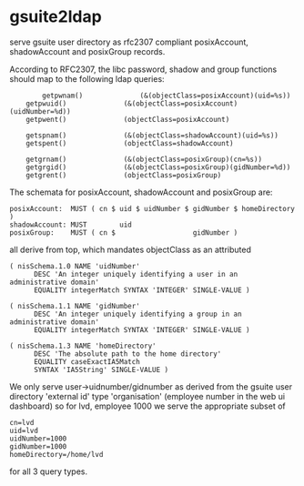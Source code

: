 # gsuite2ldap
serve gsuite user directory as rfc2307 compliant posixAccount, shadowAccount and posixGroup records.

According to RFC2307, the libc password, shadow and group functions should map to the following ldap queries:

		    getpwnam()              (&(objectClass=posixAccount)(uid=%s))
        getpwuid()              (&(objectClass=posixAccount)(uidNumber=%d))
        getpwent()              (objectClass=posixAccount)

        getspnam()              (&(objectClass=shadowAccount)(uid=%s))
        getspent()              (objectClass=shadowAccount)

        getgrnam()              (&(objectClass=posixGroup)(cn=%s))
        getgrgid()              (&(objectClass=posixGroup)(gidNumber=%d))
        getgrent()              (objectClass=posixGroup)


The schemata for posixAccount, shadowAccount and posixGroup are: 

	posixAccount:  MUST ( cn $ uid $ uidNumber $ gidNumber $ homeDirectory )
	shadowAccount: MUST        uid
	posixGroup:    MUST ( cn $                   gidNumber )

	
all derive from top, which mandates objectClass as an attributed


	( nisSchema.1.0 NAME 'uidNumber'
          DESC 'An integer uniquely identifying a user in an administrative domain'
          EQUALITY integerMatch SYNTAX 'INTEGER' SINGLE-VALUE )

    ( nisSchema.1.1 NAME 'gidNumber'
          DESC 'An integer uniquely identifying a group in an administrative domain'
          EQUALITY integerMatch SYNTAX 'INTEGER' SINGLE-VALUE )

    ( nisSchema.1.3 NAME 'homeDirectory'
          DESC 'The absolute path to the home directory'
          EQUALITY caseExactIA5Match
          SYNTAX 'IA5String' SINGLE-VALUE )

We only serve user->uidnumber/gidnumber as derived from the gsuite user directory 'external id' type 'organisation' (employee number in the web ui dashboard)  so for lvd, employee 1000 we serve the appropriate subset of

	cn=lvd
	uid=lvd
	uidNumber=1000
	gidNumber=1000
	homeDirectory=/home/lvd

for all 3 query types.

